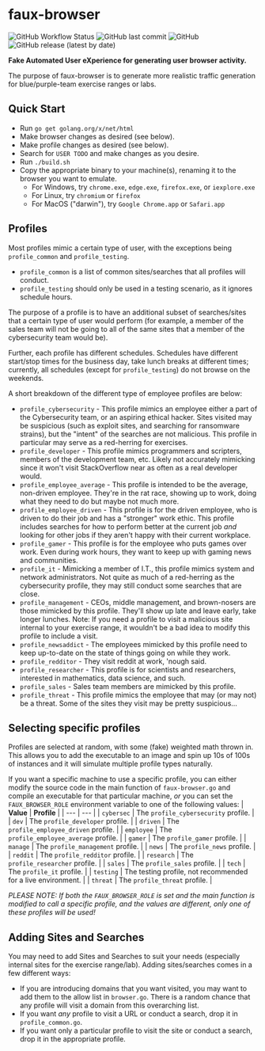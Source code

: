 # faux-browser

![GitHub Workflow Status](https://img.shields.io/github/workflow/status/First-Foundation/faux-browser/agent-terminal-go-build?style=plastic)
![GitHub last commit](https://img.shields.io/github/last-commit/First-Foundation/faux-browser?style=plastic)
![GitHub](https://img.shields.io/github/license/First-Foundation/faux-browser?style=plastic)
![GitHub release (latest by date)](https://img.shields.io/github/v/release/First-Foundation/faux-browser?style=plastic)

**Fake Automated User eXperience for generating user browser activity.**

The purpose of faux-browser is to generate more realistic traffic generation for blue/purple-team exercise ranges or labs.

## Quick Start
- Run `go get golang.org/x/net/html`
- Make browser changes as desired (see below).
- Make profile changes as desired (see below).
- Search for `USER TODO` and make changes as you desire.
- Run `./build.sh`
- Copy the appropriate binary to your machine(s), renaming it to the browser you want to emulate.
  - For Windows, try `chrome.exe`, `edge.exe`, `firefox.exe`, or `iexplore.exe`
  - For Linux, try `chromium` or `firefox`
  - For MacOS ("darwin"), try `Google Chrome.app` or `Safari.app`

## Profiles

Most profiles mimic a certain type of user, with the exceptions being `profile_common` and `profile_testing`.
  - `profile_common` is a list of common sites/searches that all profiles will conduct.
  - `profile_testing` should only be used in a testing scenario, as it ignores schedule hours.

The purpose of a profile is to have an additional subset of searches/sites that a certain type of user would perform (for example, a member of the sales team will not be going to all of the same sites that a member of the cybersecurity team would be).

Further, each profile has different schedules. Schedules have different start/stop times for the business day, take lunch breaks at different times; currently, all schedules (except for `profile_testing`) do not browse on the weekends.

A short breakdown of the different type of employee profiles are below:
  - `profile_cybersecurity` - This profile mimics an employee either a part of the Cybersecurity team, or an aspiring ethical hacker. Sites visited may be suspicious (such as exploit sites, and searching for ransomware strains), but the "intent" of the searches are not malicious. This profile in particular may serve as a red-herring for exercises.
  - `profile_developer` - This profile mimics programmers and scripters, members of the development team, etc. Likely not accurately mimicking since it won't visit StackOverflow near as often as a real developer would.
  - `profile_employee_average` - This profile is intended to be the average, non-driven employee. They're in the rat race, showing up to work, doing what they need to do but maybe not much more.
  - `profile_employee_driven` - This profile is for the driven employee, who is driven to do their job and has a "stronger" work ethic. This profile includes searches for how to perform better at the current job *and* looking for other jobs if they aren't happy with their current workplace.
  - `profile_gamer` - This profile is for the employee who puts games over work. Even during work hours, they want to keep up with gaming news and communities.
  - `profile_it` - Mimicking a member of I.T., this profile mimics system and network administrators. Not quite as much of a red-herring as the cybersecurity profile, they may still conduct some searches that are close.
  - `profile_management` - CEOs, middle management, and brown-nosers are those mimicked by this profile. They'll show up late and leave early, take longer lunches. Note: If you need a profile to visit a malicious site internal to your exercise range, it wouldn't be a bad idea to modify this profile to include a visit.
  - `profile_newsaddict` - The employees mimicked by this profile need to keep up-to-date on the state of things going on while they work.
  - `profile_redditor` - They visit reddit at work, 'nough said.
  - `profile_researcher` - This profile is for scientists and researchers, interested in mathematics, data science, and such.
  - `profile_sales` - Sales team members are mimicked by this profile.
  - `profile_threat` - This profile mimics the employee that may (or may not) be a threat. Some of the sites they visit may be pretty suspicious...

## Selecting specific profiles

Profiles are selected at random, with some (fake) weighted math thrown in. This allows you to add the executable to an image and spin up 10s of 100s of instances and it will simulate multiple profile types naturally.

If you want a specific machine to use a specific profile, you can either modify the source code in the main function of `faux-browser.go` and compile an executable for that particular machine, *or* you can set the `FAUX_BROWSER_ROLE` environment variable to one of the following values:
| **Value** | **Profile** |
| --- | --- |
| `cybersec` | The `profile_cybersecurity` profile. |
| `dev` | The `profile_developer` profile. |
| `driven` | The `profile_employee_driven` profile. |
| `employee` | The `profile_employee_average` profile. |
| `gamer` | The `profile_gamer` profile. |
| `manage` | The `profile_management` profile. |
| `news` | The `profile_news` profile. |
| `reddit` | The `profile_redditor` profile. |
| `research` | The `profile_researcher` profile. |
| `sales` | The `profile_sales` profile. |
| `tech` | The `profile_it` profile. |
| `testing` | The testing profile, not recommended for a live environment. |
| `threat` | The `profile_threat` profile. |

*PLEASE NOTE: If both the `FAUX_BROWSER_ROLE` is set and the main function is modified to call a specific profile, and the values are different, only one of these profiles will be used!*

## Adding Sites and Searches

You may need to add Sites and Searches to suit your needs (especially internal sites for the exercise range/lab). Adding sites/searches comes in a few different ways:
- If you are introducing domains that you want visited, you may want to add them to the allow list in `browser.go`. There is a random chance that any profile will visit a domain from this overarching list.
- If you want *any* profile to visit a URL or conduct a search, drop it in `profile_common.go`.
- If you want only a particular profile to visit the site or conduct a search, drop it in the appropriate profile.
